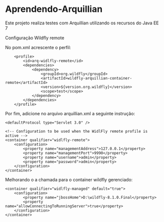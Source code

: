# Aprendendo-Arquillian
Este projeto realiza testes com Arquillian utilizando os recursos do Java EE 7

Configuração Wildfly remote

No pom.xml acrescente o perfil:

 <!-- Arquillian WildFly remote profile -->
        <profile>
            <id>arq-widlfly-remote</id>
            <dependencies>
                <dependency>
                    <groupId>org.wildfly</groupId>
                    <artifactId>wildfly-arquillian-container-remote</artifactId>
                    <version>${version.org.wildfly}</version>
                    <scope>test</scope>
                </dependency>
            </dependencies>
        </profile>
        
Por fim, adicione no arquivo arquillian.xml a seguinte instrução:

 <!-- Sets the protocol which is how Arquillian talks and executes the tests inside the container -->
    <defaultProtocol type="Servlet 3.0" />

    <!-- Configuration to be used when the WidlFly remote profile is active -->
    <container qualifier="widlfly-remote">
        <configuration>
            <property name="managementAddress">127.0.0.1</property>
            <property name="managementPort">9990</property>
            <property name="username">admin</property>
            <property name="password">admin</property>
        </configuration>
    </container>

Melhorando o a chamada para o container wildfly gerenciado:    
<!-- Configuration to be used when the WildFly managed profile is active -->
	<container qualifier="widlfly-managed" default="true">
		<configuration>
			<property name="jbossHome">D:\wildfly-8.1.0.Final</property>
			<property name="allowConnectingToRunningServer">true</property>
		</configuration>
	</container>
